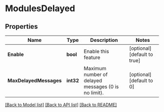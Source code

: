 # ModulesDelayed

## Properties
Name | Type | Description | Notes
------------ | ------------- | ------------- | -------------
**Enable** | **bool** | Enable this feature | [optional] [default to true]
**MaxDelayedMessages** | **int32** | Maximum number of delayed messages (0 is no limit). | [optional] [default to 0]

[[Back to Model list]](../README.md#documentation-for-models) [[Back to API list]](../README.md#documentation-for-api-endpoints) [[Back to README]](../README.md)

